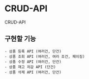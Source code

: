 # CRUD-API
CRUD-API

## 구현할 기능
```
- 상품 등록 API (여러건, 단건)
- 상품 조회 API (여러건, 여러 조건, 페이징)
- 상품 수정 API (여러건, 단건)
- 상품 재고 차감 API (단건)
- 상품 삭제 API (여러건, 단건)
```
